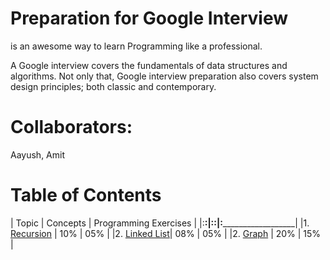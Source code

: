 # Preparation for Google Interview

is an awesome way to learn Programming like a professional.

A Google interview covers the fundamentals of data structures and algorithms. Not only that, Google interview preparation also covers system design principles; both classic and contemporary.

# Collaborators:
Aayush, Amit

# Table of Contents

|  Topic       | Concepts | Programming Exercises |
|:____________:|:________:|:______________________|
|1. [Recursion](https://github.com/aksinghdce/GooglePedia/blob/master/checkpoints/1.recursion/recursion/1.%2BRecursion%2Band%2BBacktracking.md)  |   10%    |       05%             |
|2. [Linked List](https://github.com/aksinghdce/GooglePedia/blob/master/checkpoints/2.linked_list/linked_list/Reverse%2BLinked%2BList.md)|   08%    |       05%             |
|2. [Graph]()      |   20%    |       15%             |
